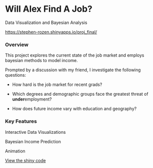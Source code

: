 # Will Alex Find A Job?
Data Visualization and Bayesian Analysis

https://stephen-rozen.shinyapps.io/proj_final/

### Overview
This project explores the current state of the job market and employs bayesian methods to model income.

Prompted by a discussion with my friend, I investigate the following questions:

- How hard is the job market for recent grads?

- Which degrees and demographic groups face the greatest threat of **under**employment?

- How does future income vary with education and geography?

### Key Features
Interactive Data Visualizations

Bayesian Income Prediction

Animation

[View the shiny code](ShinyMarkdown.Rmd)
